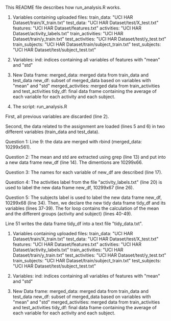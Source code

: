 This README file describes how run_analysis.R works.

1. Variables containing uploaded files:
train_data: "UCI HAR Dataset/train/X_train.txt"
test_data: "UCI HAR Dataset/test/X_test.txt"
features: "UCI HAR Dataset/features.txt"
activities: "UCI HAR Dataset/activity_labels.txt"
train_activities: "UCI HAR Dataset/train/y_train.txt"
test_activities: "UCI HAR Dataset/test/y_test.txt"
train_subjects: "UCI HAR Dataset/train/subject_train.txt"
test_subjects: "UCI HAR Dataset/test/subject_test.txt"


2. Variables:
ind: indices containing all variables of features with "mean" and "std"


3. New Data frame:
merged_data: merged data from train_data and test_data
new_df: subset of merged_data based on variables with "mean" and "std"
merged_activities: merged data from train_activities and test_activities
tidy_df: final data frame containing the average of each variable for each activity and each subject.


4. The script: run_analysis.R 

First, all previous variables are discarded (line 2).

Second, the data related to the assignment are loaded (lines 5 and 6) in two different variables (train_data and test_data).

Question 1:
Line 9: the data are merged with rbind (merged_data: 10299x561).

Question 2:
The mean and std are extracted using grep (line 13) and put into a new data frame new_df (line 14). The dimentions are 10299x66.

Question 3: 
The names for each variable of new_df are described (line 17).

Question 4:
The activities label from the file "activity_labels.txt" (line 20) is used to label the new data frame new_df, 10299x67 (line 26).

Question 5:
The subjects label is used to label the new data frame new_df, 10299x68 (line 34).
Then, we declare the new tidy data frame tidy_df and its variables (lines 37-39).
The for loop contains the calculation of the mean and the different groups (activity and subject) (lines 40-49).

Line 51 writes the data frame tidy_df into a text file "tidy_data.txt".


1. Variables containing uploaded files:
train_data: "UCI HAR Dataset/train/X_train.txt"
test_data: "UCI HAR Dataset/test/X_test.txt"
features: "UCI HAR Dataset/features.txt"
activities: "UCI HAR Dataset/activity_labels.txt"
train_activities: "UCI HAR Dataset/train/y_train.txt"
test_activities: "UCI HAR Dataset/test/y_test.txt"
train_subjects: "UCI HAR Dataset/train/subject_train.txt"
test_subjects: "UCI HAR Dataset/test/subject_test.txt"

2. Variables:
ind: indices containing all variables of features with "mean" and "std"

3. New Data frame:
merged_data: merged data from train_data and test_data
new_df: subset of merged_data based on variables with "mean" and "std"
merged_activities: merged data from train_activities and test_activities
tidy_df: final data frame containing the average of each variable for each activity and each subject.


